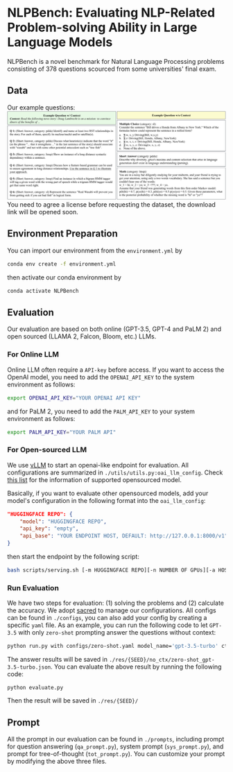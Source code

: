 # NLPBench: Evaluating NLP-Related Problem-solving Ability in Large Language Models


NLPBench is a novel benchmark for Natural Language Processing problems consisting of 378 questions scourced from some universities' final exam. 

## Data
Our example questions:
![Example Questions](assets/q_eg.png)
You need to agree a license before requesting the dataset, the download link will be opened soon.

## Environment Preparation
You can import our environment from the `environment.yml` by
```bash
conda env create -f environment.yml
```
then activate our conda environment by
```bash
conda activate NLPBench
```

## Evaluation
Our evaluation are based on both online (GPT-3.5, GPT-4 and PaLM 2) and open sourced (LLAMA 2, Falcon, Bloom, etc.) LLMs.

### For Online LLM
Online LLM often require a `API-key` before access. If you want to access the OpenAI model, you need to add the `OPENAI_API_KEY` to the system environment as follows:
```bash
export OPENAI_API_KEY="YOUR OPENAI API KEY"
```
and for PaLM 2, you need to add the `PALM_API_KEY` to your system environment as follows:
```bash
export PALM_API_KEY="YOUR PALM API"
```

### For Open-sourced LLM
We use [vLLM](https://github.com/vllm-project/vllm) to start an openai-like endpoint for evaluation. All configurations are summarized in `./utils/utils.py:oai_llm_config`. Check [this list](https://vllm.readthedocs.io/en/latest/models/supported_models.html) for the information of supported opensourced model. 

Basically, if you want to evaluate other opensourced models, add your model's configuration in the following format into the `oai_llm_config`:
```json
"HUGGINGFACE REPO": {
    "model": "HUGGINGFACE REPO",
    "api_key": "empty",
    "api_base": "YOUR ENDPOINT HOST, DEFAULT: http://127.0.0.1:8000/v1",
}
```
then start the endpoint by the following script:
```bash
bash scripts/serving.sh [-m HUGGINGFACE REPO][-n NUMBER OF GPUs][-a HOST ADDRESS, DEFAULT: 127.0.0.1][-p PORT, DEFAULT: 8000]
```

### Run Evaluation
We have two steps for evaluation: (1) solving the problems and (2) calculate the accuracy.
We adopt [sacred](https://github.com/IDSIA/sacred) to manage our configurations. All configs can be found in `./configs`, you can also add your config by creating a specific `yaml` file. As an example, you can run the following code to let `GPT-3.5` with only `zero-shot` prompting answer the questions without context:
```bash
python run.py with configs/zero-shot.yaml model_name='gpt-3.5-turbo' ctx=False
```
The answer results will be saved in `./res/{SEED}/no_ctx/zero-shot_gpt-3.5-turbo.json`.
You can evaluate the above result by running the following code:
```
python evaluate.py
```
Then the result will be saved in `./res/{SEED}/`

## Prompt
All the prompt in our evaluation can be found in `./prompts`, including prompt for question answering (`qa_prompt.py`), system prompt (`sys_prompt.py`), and prompt for tree-of-thought (`tot_prompt.py`). You can customize your prompt by modifying the above three files.

